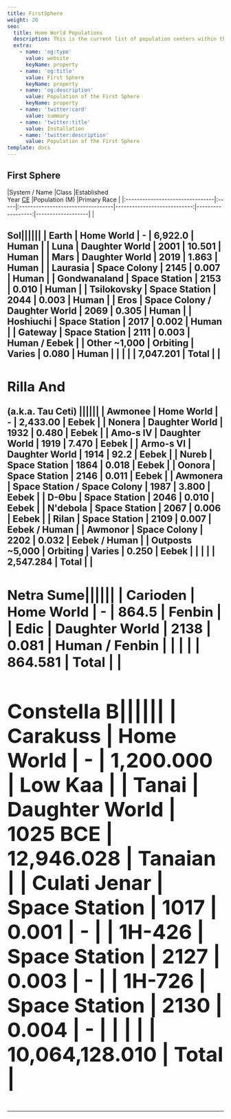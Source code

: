 ```yaml
---
title: FirstSphere
weight: 20
seo:
  title: Home World Populations
  description: This is the current list of population centers within the First Sphere
  extra:
    - name: 'og:type'
      value: website
      keyName: property
    - name: 'og:title'
      value: First Sphere
      keyName: property
    - name: 'og:description'
      value: Population of the First Sphere
      keyName: property
    - name: 'twitter:card'
      value: summary
    - name: 'twitter:title'
      value: Installation
    - name: 'twitter:description'
      value: Population of the First Sphere
template: docs
---
```


## First Sphere

|System / Name      |Class                          |Established <br>Year [CE](https://simple.wikipedia.org/wiki/Common_Era)  |Population (M)  |Primary Race    |
|:--------------------------------|:-----|:----------------------------------|----------------------------:|------------------:|-------------------|
|<h2> Sol||||||
|                                Earth                  |   Home World                     |                          -  |          6,922.0  |   Human           |
|                                Luna                   |   Daughter World                 |                       2001  |           10.501  |   Human           |
|                                Mars                   |   Daughter World                 |                       2019  |            1.863  |   Human           |
|                                Laurasia               |   Space Colony                   |                       2145  |            0.007  |   Human           |
|                                Gondwanaland           |   Space Station                  |                       2153  |            0.010  |   Human           |
|                                Tsilokovsky            |   Space Station                  |                       2044  |            0.003  |   Human           |
|                                Eros                   |   Space Colony / Daughter World  |                       2069  |            0.305  |   Human           |
|                                Hoshiuchi              |   Space Station                  |                       2017  |            0.002  |   Human           |
|                                Gateway                |   Space Station                  |                       2111  |            0.003  |   Human / Eebek   |
|                                Other ~1,000  |   Orbiting                       |                     Varies  |            0.080  |   Human           |
|                        |                                  |                             |<b>   7,047.201 |<b>   Total                   |
|   <h2> Rilla And</h2> (a.k.a. Tau Ceti)  ||||||
|                               Awmonee                |   Home World                     |                          -  |         2,433.00  |   Eebek           |
|                                Nonera                 |   Daughter World                 |                       1932  |            0.480  |   Eebek           |
|                                Amo-s IV               |   Daughter World                 |                       1919  |            7.470  |   Eebek           |
|                                Armo-s VI              |   Daughter World                 |                       1914  |             92.2  |   Eebek           |
|                                Nureb                  |   Space Station                  |                       1864  |            0.018  |   Eebek           |
|                                Oonora                 |   Space Station                  |                       2146  |            0.011  |   Eebek           |
|                                Awmonera               |   Space Station / Space Colony   |                       1987  |            3.800  |   Eebek           |
|                                D-&Theta;bu            |   Space Station                  |                       2046  |            0.010  |   Eebek           |
|                                N'debola               |   Space Station                  |                       2067  |            0.006  |   Eebek           |
|                                Rilan                  |   Space Station                  |                       2109  |            0.007  |   Eebek / Human   |
|                                Awmonor                |   Space Colony                   |                       2202  |            0.032  |   Eebek / Human   |
|                                Outposts ~5,000        |   Orbiting                       |                     Varies  |            0.250  |   Eebek           |
|                           |                                  |                             |    <b>    2,547.284  |<b>   Total                   |
|<h2> Netra Sume||||||
|                     Carioden               |   Home World                     |                          -  |            864.5  |   Fenbin          |
|                                Edic                   |   Daughter World                 |                       2138  |            0.081  |   Human / Fenbin  |
|                           |                                  |                             |      <b>    864.581  |<b>   Total                   |
|<h2> Constella B||||||
|                   Carakuss               |   Home World                     |                          -  |        1,200.000  |   Low Kaa         |
|                                Tanai                  |   Daughter World                 |                   1025 BCE  |       12,946.028  |   Tanaian         |
|                                Culati Jenar           |   Space Station                  |                       1017  |            0.001  |   -               |
|                                1H-426                 |   Space Station                  |                       2127  |            0.003  |   -               |
|                                1H-726                 |   Space Station                  |                       2130  |            0.004  |   -               |
|                           |                                  |                             |   <b> 10,064,128.010  |<b>   Total                   |

---